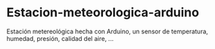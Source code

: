 # Estacion-meteorologica-arduino
Estación metereológica hecha con Arduino, un sensor de temperatura, humedad, presión, calidad del aire, ... 
